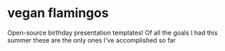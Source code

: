 # vegan flamingos
Open-source birthday presentation templates!
Of all the goals I had this summer these are the only ones I've accomplished so far 
